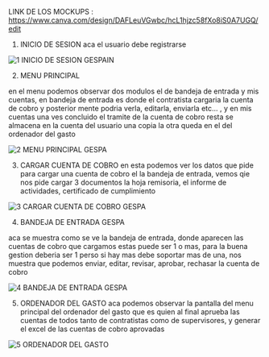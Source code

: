 LINK DE LOS MOCKUPS : https://www.canva.com/design/DAFLeuVGwbc/hcL1hjzc58fXo8iS0A7UGQ/edit

1) INICIO DE SESION 
aca el usuario debe registrarse 

![1 INICIO DE SESION GESPAIN](https://user-images.githubusercontent.com/100253836/188775446-4b094deb-af5c-4bc6-a6e0-02d953befa68.png)




2) MENU PRINCIPAL 

en el menu podemos observar dos modulos el de bandeja de entrada y mis cuentas,  en bandeja de entrada es donde el contratista cargaria la cuenta de cobro y posterior mente podria verla, editarla, enviarla etc... , y en mis cuentas una ves concluido el tramite de la cuenta de cobro resta se almacena en la cuenta del usuario una copia la otra queda en el del ordenador del gasto 

![2 MENU PRINCIPAL GESPA](https://user-images.githubusercontent.com/100253836/188775690-eb6157bb-c788-4fb5-a167-5d7aa03ce48f.png)


3) CARGAR CUENTA DE COBRO 
en esta podemos ver los datos que pide para cargar una cuenta de cobro el la bandeja de entrada, vemos qie nos pide cargar 3 documentos la hoja remisoria, el informe de actividades, certificado de cumplimiento 

![3 CARGAR CUENTA DE COBRO GESPA](https://user-images.githubusercontent.com/100253836/188776054-8a3252ec-3830-403d-bc3e-339b65890e18.png)


4) BANDEJA DE ENTRADA GESPA 

aca se muestra como se ve la bandeja de entrada, donde aparecen las cuentas de cobro que cargamos estas puede ser 1 o mas, para la buena gestion deberia ser 1 perso si hay mas debe soportar mas de una, nos muestra que podemos enviar, editar, revisar, aprobar, rechasar la cuenta de cobro

![4 BANDEJA DE ENTRADA GESPA](https://user-images.githubusercontent.com/100253836/188776512-a2b8b29b-0b9f-4e8e-8327-b5734cb37d70.png)





5) ORDENADOR DEL GASTO 
aca podemos observar la pantalla del menu principal del ordenador del gasto que es quien al final aprueba las cuentas de todos tanto de contratistas como de supervisores, y generar el excel de las cuentas de cobro aprovadas

![5 ORDENADOR DEL GASTO](https://user-images.githubusercontent.com/100253836/188776862-e3c501e7-390d-445c-9490-4a7fb98cb405.png)

